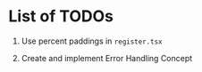 # List of TODOs

1. Use percent paddings in `register.tsx`

2. Create and implement Error Handling Concept
